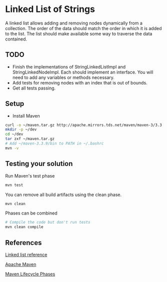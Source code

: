 # Linked List of Strings

A linked list allows adding and removing nodes dynamically from a collection.
The order of the data should match the order in which it is added to the list.
The list should make available some way to traverse the data contained.

## TODO
* Finish the implementations of StringLinkedListImpl and StringLinkedNodeImpl.
  Each should implement an interface.  You will need to add any variables or
  methods necessary.
* Add tests for removing nodes with an index that is out of bounds.
* Get all tests passing.

## Setup
* Install Maven
```bash
curl -o ~/maven.tar.gz http://apache.mirrors.tds.net/maven/maven-3/3.3.9/binaries/apache-maven-3.3.9-bin.tar.gz
mkdir -p ~/dev
cd ~/dev
tar zxf ~/maven.tar.gz
# Add ~/maven-3.3.9/bin to PATH in ~/.bashrc
mvn -v
```

## Testing your solution
Run Maven's test phase
```bash
mvn test
```

You can remove all build artifacts using the clean phase.
```bash
mvn clean
```

Phases can be combined
```bash
# Compile the code but don't run tests
mvn clean compile
```

## References
[Linked list reference](https://en.wikipedia.org/wiki/Linked_list)

[Apache Maven](https://maven.apache.org/)

[Maven Lifecycle Phases](https://maven.apache.org/guides/introduction/introduction-to-the-lifecycle.html)
